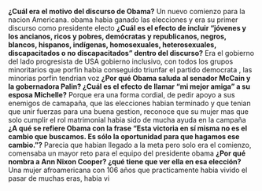 

**¿Cuál era el motivo del discurso de Obama?**
Un nuevo comienzo para la nacion Americana.
obama habia ganado las elecciones y era su primer discurso como presidente electo
**¿Cuál es el efecto de incluir “jóvenes y los ancianos, ricos y pobres, demócratas y republicanos, negros, blancos, hispanos, indígenas, homosexuales, heterosexuales, discapacitados o no discapacitados” dentro del discurso?**
Era el gobierno del lado progresista de USA 
gobierno inclusivo, con todos los grupos minoritarios que porfin habia conseguido triunfar el partido democrata , las minorias porfin tendrian voz
**¿Por qué Obama saluda al senador McCain y la gobernadora Palin? ¿Cuál es el efecto de llamar “mi mejor amiga” a su esposa Michelle?**
Porque era una forma cordial, de pedir apoyo a sus enemigos de camapaña, que las elecciones habian terminado y que tenian que unir fuerzas para una buena gestion, reconoce que su mujer mas que solo cumplir el rol matrimonial habia sido de mucha ayuda en la campaña
**¿A qué se refiere Obama con la frase “Esta victoria en sí misma no es el cambio que buscamos. Es sólo la oportunidad para que hagamos ese cambio.”?**
Parecia que habian llegado a la meta pero solo era el comienzo, comensaba un mayor reto para el equipo del presidente obama
**¿Por qué nombra a Ann Nixon Cooper? ¿qué tiene que ver ella en esa elección?**
Una mujer afroamericana con 106 años que practicamente habia vivido el pasar de muchas eras, habia vi
<!--stackedit_data:
eyJoaXN0b3J5IjpbNjU1MzAwNzRdfQ==
-->